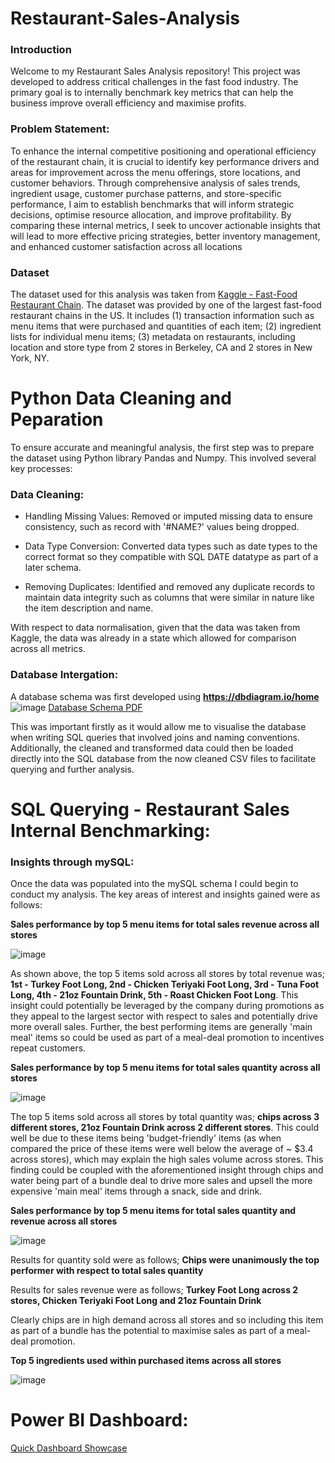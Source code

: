 # Restaurant-Sales-Analysis

### Introduction
Welcome to my Restaurant Sales Analysis repository! This project was developed to address critical challenges in the fast food industry. The primary goal is to internally benchmark key metrics that can help the business improve overall efficiency and maximise profits.

### **Problem Statement:**
To enhance the internal competitive positioning and operational efficiency of the restaurant chain, it is crucial to identify key performance drivers and areas for improvement across the menu offerings, store locations, and customer behaviors. Through comprehensive analysis of sales trends, ingredient usage, customer purchase patterns, and store-specific performance, I aim to establish benchmarks that will inform strategic decisions, optimise resource allocation, and improve profitability. By comparing these internal metrics, I seek to uncover actionable insights that will lead to more effective pricing strategies, better inventory management, and enhanced customer satisfaction across all locations 

### Dataset
The dataset used for this analysis was taken from [Kaggle - Fast-Food Restaurant Chain](https://www.kaggle.com/datasets/rishitsaraf/fast-food-restaurant-chain/data?select=recipe_sub_recipe_assignments.csv). The dataset was provided by one of the largest fast-food restaurant chains in the US. It includes (1) transaction information such as menu items that were purchased and quantities of each item; (2) ingredient lists for individual menu items; (3) metadata on restaurants, including location and store type from 2 stores in Berkeley, CA and 2 stores in New York, NY.

# Python Data Cleaning and Peparation

To ensure accurate and meaningful analysis, the first step was to prepare the dataset using Python library Pandas and Numpy. This involved several key processes:

### Data Cleaning:

- Handling Missing Values: Removed or imputed missing data to ensure consistency, such as record with '#NAME?' values being dropped.

- Data Type Conversion: Converted data types such as date types to the correct format so they compatible with SQL DATE datatype as part of a later schema. 

- Removing Duplicates: Identified and removed any duplicate records to maintain data integrity such as columns that were similar in nature like the item description and name.

With respect to data normalisation, given that the data was taken from Kaggle, the data was already in a state which allowed for comparison across all metrics. 


### Database Intergation: 
A database schema was first developed using **https://dbdiagram.io/home** 
![image](https://github.com/user-attachments/assets/680b962c-eafe-4249-be95-488c46d3658a)
[Database Schema PDF](https://github.com/LiamBatiste/Restaurant-Sales-Analysis/blob/main/Fast%20Food%20Sales%20Schema.pdf)


This was important firstly as it would allow me to visualise the database when writing SQL queries that involved joins and naming conventions. Additionally, the cleaned and transformed data could then be loaded directly into the SQL database from the now cleaned CSV files to facilitate querying and further analysis.

# SQL Querying - Restaurant Sales Internal Benchmarking:

### Insights through mySQL:

Once the data was populated into the mySQL schema I could begin to conduct my analysis. The key areas of interest and insights gained were as follows:

**Sales performance by top 5 menu items for total sales revenue across all stores**
  
![image](https://github.com/user-attachments/assets/a0af1c85-038c-4a72-a0bc-f247c28d2387)

As shown above, the top 5 items sold across all stores by total revenue was;
**1st - Turkey Foot Long, 2nd - Chicken Teriyaki Foot Long, 3rd - Tuna Foot Long, 4th - 21oz Fountain Drink, 5th - Roast Chicken Foot Long**. 
This insight could potentially be leveraged by the company during promotions as they appeal to the largest sector with respect to sales and potentially drive more overall sales. Further, the best performing items are generally 'main meal' items so could be used as part of a meal-deal promotion to incentives repeat customers. 

**Sales performance by top 5 menu items for total sales quantity across all stores**

![image](https://github.com/user-attachments/assets/b8d3680c-81ab-4f33-bcbb-ae7586ce2892)

The top 5 items sold across all stores by total quantity was; 
**chips across 3 different stores, 21oz Fountain Drink across 2 different stores**. 
This could well be due to these items being 'budget-friendly' items (as when compared the price of these items were well below the average of ~ $3.4 across stores), which may explain the high sales volume across stores. This finding could be coupled with the aforementioned insight through chips and water being part of a bundle deal to drive more sales and upsell the more expensive 'main meal' items through a snack, side and drink.

**Sales performance by top 5 menu items for total sales quantity and revenue across all stores**

![image](https://github.com/user-attachments/assets/91ea4952-889a-4d5b-80f9-24c589273107)

Results for quantity sold were as follows; 
**Chips were unanimously the top performer with respect to total sales quantity**

Results for sales revenue were as follows; 
**Turkey Foot Long across 2 stores, Chicken Teriyaki Foot Long and 21oz Fountain Drink**

Clearly chips are in high demand across all stores and so including this item as part of a bundle has the potential to maximise sales as part of a meal-deal promotion. 

**Top 5 ingredients used within purchased items across all stores**

![image](https://github.com/user-attachments/assets/40a987ee-0217-4170-a838-b60e3868c80a)



# Power BI Dashboard:
[Quick Dashboard Showcase](https://github.com/user-attachments/assets/5b70fe68-312c-4d00-931c-00188178e7c6)

